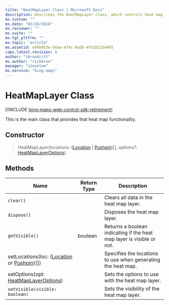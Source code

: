 ```yaml
---
title: "HeatMapLayer Class | Microsoft Docs"
description: Describes the HeatMapLayer class, which controls heat map functionality, and provides its constructor and a list of its methods.
ms.custom: ""
ms.date: "02/28/2018"
ms.reviewer: ""
ms.suite: ""
ms.tgt_pltfrm: ""
ms.topic: "article"
ms.assetid: e99b0b3e-b8ae-4f4c-8ad5-4fa2b2234445
caps.latest.revision: 8
author: "rbrundritt"
ms.author: "richbrun"
manager: "stevelom"
ms.service: "bing-maps"
---
```


# HeatMapLayer Class

[!INCLUDE [bing-maps-web-control-sdk-retirement](../../includes/bing-maps-web-control-sdk-retirement.md)]

This is the main class that provides that heat map functionality.

## Constructor

> HeatMapLayer(locations: ([Location](../../map-control-api/location-class.md) | [Pushpin](../../map-control-api/pushpin-class.md))[], options?: [HeatMapLayerOptions](heatmaplayeroptions-object.md))

## Methods

Name                                      | Return Type            | Description
----------------------------------------- | ---------------------- | --------------------------------------------
`clear()`                                 |                        | Clears all data in the heat map layer.
`dispose()`                               |                        | Disposes the heat map layer.
`getVisible()` | boolean | Returns a boolean indicating if the heat map layer is visible or not. 
setLocations(loc: ([Location](../../map-control-api/location-class.md) _or_ [Pushpin](../../map-control-api/pushpin-class.md))[])  |                        | Specifies the locations to use when generating the heat map.
setOptions(opt: [HeatMapLayerOptions](heatmaplayeroptions-object.md))   |                        | Sets the options to use with the heat map layer.
`setVisible(visible: boolean)`  | | Sets the visibility of the heat map layer.
